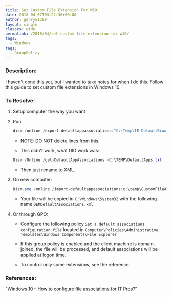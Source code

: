 ```yaml
---
title: Set Custom File Extension For W10
date: 2018-04-07T03:22:30+00:00
author: gerryw1389
layout: single
classes: wide
permalink: /2018/04/set-custom-file-extension-for-w10/
tags:
  - Windows
tags:
  - GroupPolicy
---
```

<!--more-->

### Description:

I haven't done this yet, but I wanted to take notes for when I do this. Follow this guide to set custom file extensions in Windows 10.

### To Resolve:

1. Setup computer the way you want

2. Run:

   ```powershell
   dism /online /export-defaultappassociations:"C:\Temp\IE-DefaultBrowser.xml"
   ```

   - NOTE: DO NOT delete lines from this.

   - This didn't work, what DID work was:

   ```powershell
   Dism /Online /get-DefaultAppAssociations >C:\TEMP\DefaultApps.txt
   ```

   - Then just rename to XML.

3. On new computer:

   ```powershell
   Dism.exe /online /import-defaultappassociations:c:\temp\CustomFileAssoc.xml
   ```

   - Your file will be copied in `C:\Windows\System32` with the following name `OEMDefaultAssociations.xml`

4. Or through GPO:

   - Configure the following policy `Set a default associations configuration file` located in `Computer\Policies\Administrative Templates\Windows Components\File Explorer`

   - If this group policy is enabled and the client machine is domain-joined, the file will be processed, and default associations will be applied at logon time.

   - To control only some extensions, see the reference.

### References:

["Windows 10 – How to configure file associations for IT Pros?"](https://blogs.technet.microsoft.com/windowsinternals/2017/10/25/windows-10-how-to-configure-file-associations-for-it-pros/)  

